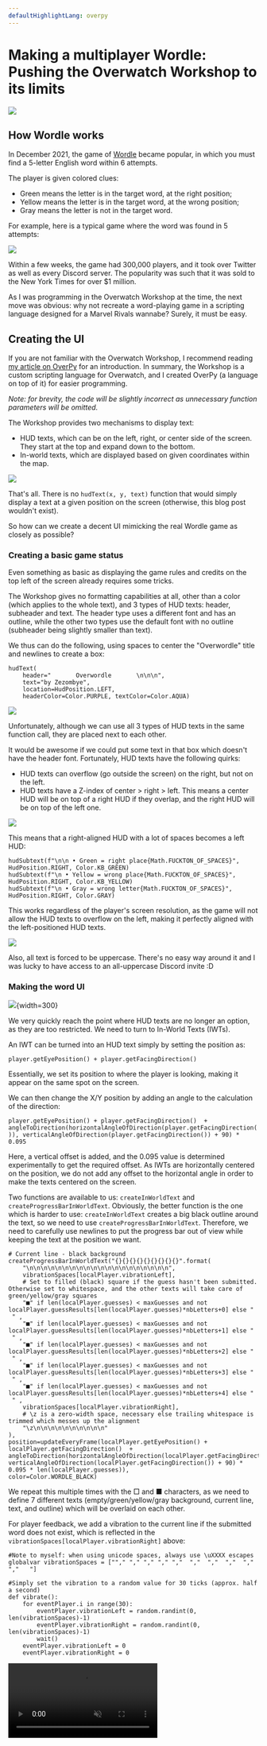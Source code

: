```yaml
---
defaultHighlightLang: overpy
---
```


# Making a multiplayer Wordle: Pushing the Overwatch Workshop to its limits

![](overwordle/hero.png)

## How Wordle works

In December 2021, the game of [Wordle](https://www.nytimes.com/games/wordle/index.html) became popular, in which you must find a 5-letter English word within 6 attempts.

The player is given colored clues:
- Green means the letter is in the target word, at the right position;
- Yellow means the letter is in the target word, at the wrong position;
- Gray means the letter is not in the target word.

For example, here is a typical game where the word was found in 5 attempts:

![](overwordle/wordle2.jpeg)

Within a few weeks, the game had 300,000 players, and it took over Twitter as well as every Discord server. The popularity was such that it was sold to the New York Times for over $1 million.

As I was programming in the Overwatch Workshop at the time, the next move was obvious: why not recreate a word-playing game in a scripting language designed for a Marvel Rivals wannabe? Surely, it must be easy.

## Creating the UI

If you are not familiar with the Overwatch Workshop, I recommend reading [my article on OverPy](https://zez.dev/overpy) for an introduction. In summary, the Workshop is a custom scripting language for Overwatch, and I created OverPy (a language on top of it) for easier programming.

*Note: for brevity, the code will be slightly incorrect as unnecessary function parameters will be omitted.*

The Workshop provides two mechanisms to display text:

- HUD texts, which can be on the left, right, or center side of the screen. They start at the top and expand down to the bottom.
- In-world texts, which are displayed based on given coordinates within the map.

![](overwordle/huds.png)

That's all. There is no `hudText(x, y, text)` function that would simply display a text at a given position on the screen (otherwise, this blog post wouldn't exist).

So how can we create a decent UI mimicking the real Wordle game as closely as possible?

### Creating a basic game status

Even something as basic as displaying the game rules and credits on the top left of the screen already requires some tricks.

The Workshop gives no formatting capabilities at all, other than a color (which applies to the whole text), and 3 types of HUD texts: header, subheader and text. The header type uses a different font and has an outline, while the other two types use the default font with no outline (subheader being slightly smaller than text).

We thus can do the following, using spaces to center the "Overwordle" title and newlines to create a box:

```
hudText(
    header="       Overwordle       \n\n\n",
    text="by Zezombye",
    location=HudPosition.LEFT,
    headerColor=Color.PURPLE, textColor=Color.AQUA)
```

![](overwordle/game_status_1.png)

Unfortunately, although we can use all 3 types of HUD texts in the same function call, they are placed next to each other.

It would be awesome if we could put some text in that box which doesn't have the header font. Fortunately, HUD texts have the following quirks:

- HUD texts can overflow (go outside the screen) on the right, but not on the left.
- HUD texts have a Z-index of center > right > left. This means a center HUD will be on top of a right HUD if they overlap, and the right HUD will be on top of the left one.

![](overwordle/zindex.png)

This means that a right-aligned HUD with a lot of spaces becomes a left HUD:

```
hudSubtext(f"\n\n • Green = right place{Math.FUCKTON_OF_SPACES}", HudPosition.RIGHT, Color.KB_GREEN)
hudSubtext(f"\n • Yellow = wrong place{Math.FUCKTON_OF_SPACES}", HudPosition.RIGHT, Color.KB_YELLOW)
hudSubtext(f"\n • Gray = wrong letter{Math.FUCKTON_OF_SPACES}", HudPosition.RIGHT, Color.GRAY)
```

This works regardless of the player's screen resolution, as the game will not allow the HUD texts to overflow on the left, making it perfectly aligned with the left-positioned HUD texts.

![](overwordle/game_status_2.png)

Also, all text is forced to be uppercase. There's no easy way around it and I was lucky to have access to an all-uppercase Discord invite :D

### Making the word UI

![](overwordle/word_ui.png){width=300}

We very quickly reach the point where HUD texts are no longer an option, as they are too restricted. We need to turn to In-World Texts (IWTs).

An IWT can be turned into an HUD text simply by setting the position as:

`player.getEyePosition() + player.getFacingDirection()`

Essentially, we set its position to where the player is looking, making it appear on the same spot on the screen.

We can then change the X/Y position by adding an angle to the calculation of the direction:

`player.getEyePosition() + player.getFacingDirection()  + angleToDirection(horizontalAngleOfDirection(player.getFacingDirection()), verticalAngleOfDirection(player.getFacingDirection()) + 90) * 0.095`

Here, a vertical offset is added, and the 0.095 value is determined experimentally to get the required offset. As IWTs are horizontally centered on the position, we do not add any offset to the horizontal angle in order to make the texts centered on the screen.

Two functions are available to us: `createInWorldText` and `createProgressBarInWorldText`. Obviously, the better function is the one which is harder to use: `createInWorldText` creates a big black outline around the text, so we need to use `createProgressBarInWorldText`. Therefore, we need to carefully use newlines to put the progress bar out of view while keeping the text at the position we want.

```
# Current line - black background
createProgressBarInWorldText("{}{}{}{}{}{}{}{}{}".format(
    "\n\n\n\n\n\n\n\n\n\n\n\n\n\n\n\n\n\n\n\n",
    vibrationSpaces[localPlayer.vibrationLeft],
    # Set to filled (black) square if the guess hasn't been submitted. Otherwise set to whitespace, and the other texts will take care of green/yellow/gray squares
    "■" if len(localPlayer.guesses) < maxGuesses and not localPlayer.guessResults[len(localPlayer.guesses)*nbLetters+0] else "    " ,
    "■" if len(localPlayer.guesses) < maxGuesses and not localPlayer.guessResults[len(localPlayer.guesses)*nbLetters+1] else "    " ,
    "■" if len(localPlayer.guesses) < maxGuesses and not localPlayer.guessResults[len(localPlayer.guesses)*nbLetters+2] else "    " ,
    "■" if len(localPlayer.guesses) < maxGuesses and not localPlayer.guessResults[len(localPlayer.guesses)*nbLetters+3] else "    " ,
    "■" if len(localPlayer.guesses) < maxGuesses and not localPlayer.guessResults[len(localPlayer.guesses)*nbLetters+4] else "    " ,
    vibrationSpaces[localPlayer.vibrationRight],
    # \z is a zero-width space, necessary else trailing whitespace is trimmed which messes up the alignment
    "\z\n\n\n\n\n\n\n\n\n\n"
),
position=updateEveryFrame(localPlayer.getEyePosition() + localPlayer.getFacingDirection()  + angleToDirection(horizontalAngleOfDirection(localPlayer.getFacingDirection()), verticalAngleOfDirection(localPlayer.getFacingDirection()) + 90) * 0.095 * len(localPlayer.guesses)),
color=Color.WORDLE_BLACK)
```

We repeat this multiple times with the □ and ■ characters, as we need to define 7 different texts (empty/green/yellow/gray background, current line, text, and outline) which will be overlaid on each other.

For player feedback, we add a vibration to the current line if the submitted word does not exist, which is reflected in the `vibrationSpaces[localPlayer.vibrationRight]` above:

```
#Note to myself: when using unicode spaces, always use \uXXXX escapes
globalvar vibrationSpaces = [""," "," "," "," ","  ","  ","  ","  ","   ","   "]

#Simply set the vibration to a random value for 30 ticks (approx. half a second)
def vibrate():
    for eventPlayer.i in range(30):
        eventPlayer.vibrationLeft = random.randint(0, len(vibrationSpaces)-1)
        eventPlayer.vibrationRight = random.randint(0, len(vibrationSpaces)-1)
        wait()
    eventPlayer.vibrationLeft = 0
    eventPlayer.vibrationRight = 0
```

<video src="./overwordle/vibration.mp4" controls loop autoplay muted />

### The in-game keyboard

To get the player's input, it is simple: we just have to use the `getPlayerKey()` function. If it existed, of course.

Fortunately, we can display a keyboard using the same IWT tricks we used for the word UI:

![](overwordle/keyboard.png){width=400}

Just like in the real Wordle, letters are colored green/yellow/gray based on the submitted guesses. Special Unicode characters and spaces are used to get the outlines for the "Enter" and "Backspace" buttons, as well as for the "Enter" text which is split in three texts: we have to use fullwidth letters to get lowercase letters, and perfectly space them to have decent kerning.

The code is pretty simple. For example, here's the function to display the letter selector for the third row of the keyboard:

```
createInWorldText(localPlayer if localPlayer.hasKeyboardOpened else null, {
    #Pretty staircase
    null: "",
    21: "    [＿]　 　 　 　 　 　 　 　 　 ",
    22: "     　[＿]　 　 　 　 　 　 　 　 ",
    23: "     　 　[＿]　 　 　 　 　 　 　 ",
    24: "     　 　 　[＿]　 　 　 　 　 　 ",
    25: "     　 　 　 　[＿]　 　 　 　 　 ",
    26: "     　 　 　 　 　[＿]　 　 　 　 ",
    27: "     　 　 　 　 　 　[＿]　 　 　 ",
}[null if not isValueBetween(CURSOR_Y_LOCAL, KEYBOARD_TOP_LEFT_Y+VERTICAL_KEY_DISTANCE*2, KEYBOARD_TOP_LEFT_Y+KEY_SIDE_LENGTH+VERTICAL_KEY_DISTANCE*2) or localPlayer.kbLayout == KbLayout.AZERTY and (floor((CURSOR_X_LOCAL-(KEYBOARD_TOP_LEFT_X+KEYBOARD_INDENT*2))/HORIZONTAL_KEY_DISTANCE)) + KB_KEY_ROW_3 == 27 else (floor((CURSOR_X_LOCAL-(KEYBOARD_TOP_LEFT_X+KEYBOARD_INDENT*2))/HORIZONTAL_KEY_DISTANCE)) + KB_KEY_ROW_3]
, updateEveryFrame(localPlayer.getEyePosition() + (100 * (-0.14 * (crossProduct(localPlayer.getFacingDirection(), angleToDirection(horizontalAngleOfDirection(localPlayer.getFacingDirection()), verticalAngleOfDirection(localPlayer.getFacingDirection()) - 90))) + ((0.2 + -1.7) * (angleToDirection(horizontalAngleOfDirection(localPlayer.getFacingDirection()), verticalAngleOfDirection(localPlayer.getFacingDirection()) - 90))) + 3 * localPlayer.getFacingDirection()))), 4, Clip.NONE, WorldTextReeval.VISIBILITY_POSITION_AND_STRING, Color.KB_SELECTION, SpecVisibility.DEFAULT)
```

And to get the selected keys (keycodes have to be defined: there are a max of 10 keys per row, so 1-10 is first row, 11-20 second row, 21-30 third row, 31 is Enter, 32 is Backspace)

```
macro getKeyboardSelectedKey():
    updateEveryFrame((
        [1,2,3,4,5,6,7,8,9,10][(floor((CURSOR_X-KEYBOARD_TOP_LEFT_X)/HORIZONTAL_KEY_DISTANCE))] if KEYBOARD_TOP_LEFT_Y <= CURSOR_Y and CURSOR_Y <= KEYBOARD_TOP_LEFT_Y+KEY_SIDE_LENGTH and (CURSOR_X-KEYBOARD_TOP_LEFT_X)%HORIZONTAL_KEY_DISTANCE <= HORIZONTAL_KEY_DISTANCE else
        [11,12,13,14,15,16,17,18,19,20][(floor((CURSOR_X-KEYBOARD_TOP_LEFT_X-KEYBOARD_INDENT)/HORIZONTAL_KEY_DISTANCE))] if KEYBOARD_TOP_LEFT_Y+VERTICAL_KEY_DISTANCE <= CURSOR_Y and CURSOR_Y <= KEYBOARD_TOP_LEFT_Y+VERTICAL_KEY_DISTANCE+KEY_SIDE_LENGTH and (CURSOR_X-KEYBOARD_TOP_LEFT_X-KEYBOARD_INDENT)%HORIZONTAL_KEY_DISTANCE <= HORIZONTAL_KEY_DISTANCE
        else [21,22,23,24,25,26,27][(floor((CURSOR_X-KEYBOARD_TOP_LEFT_X-KEYBOARD_INDENT*2)/HORIZONTAL_KEY_DISTANCE))] if KEYBOARD_TOP_LEFT_Y+VERTICAL_KEY_DISTANCE*2 <= CURSOR_Y and CURSOR_Y <= KEYBOARD_TOP_LEFT_Y+VERTICAL_KEY_DISTANCE*2+KEY_SIDE_LENGTH and (CURSOR_X-KEYBOARD_TOP_LEFT_X-KEYBOARD_INDENT*2)%HORIZONTAL_KEY_DISTANCE <= HORIZONTAL_KEY_DISTANCE
        else 31 if CURSOR_X >= ENTER_TOP_LEFT_X and CURSOR_Y >= ENTER_TOP_LEFT_Y and CURSOR_X <= ENTER_BOTTOM_RIGHT_X and CURSOR_Y <= ENTER_BOTTOM_RIGHT_Y
        else 32 if CURSOR_X >= BACKSPACE_TOP_LEFT_X and CURSOR_Y >= BACKSPACE_TOP_LEFT_Y and CURSOR_X <= BACKSPACE_BOTTOM_RIGHT_X and CURSOR_Y <= BACKSPACE_BOTTOM_RIGHT_Y else null
    ) or [""])
```

To create the cursor, we have to create a text with an arrow, then set the position based on the player's facing direction (using `eventPlayer.setAimSpeed(10)` to reduce the in-game movement as much as we can). This unfortunately means the player's view will move with the cursor, but that is the best we can do (we cannot set aim speed lower than 10, and locking it completely means we would not be able to detect movement).

<video src="./overwordle/keyboard.mp4" autoplay controls loop muted/>

However, there is a problem with boundaries. We can define four `BORDER_TOP_LEFT/RIGHT_X/Y`{txt} variables to determine a boundary box, but:

- If we have a function which constantly checks if the cursor is out of bounds and snaps it to the edge, then there will be a noticeable lag between when the cursor goes out of bounds and when it is snapped back in bounds (as the check is done on the server side).
- If we clamp the cursor during display, then the cursor will get "stuck": if the user moves the cursor out of bounds to the left by 20 units, it has to be moved to the right by another 20 units before it becomes usable again.

The solution is to use the `chase` function, normally intended for displaying timers and projectiles (by adding a value until it reaches a specified target), as it also runs on the client side. We chase the player's X offset to be itself, but in bounds:

`chase(eventPlayer.additionalXOffset, destination=eventPlayer.additionalXOffset + max(0, CURSOR_X - BORDER_BOTTOM_RIGHT_X) - max(0, BORDER_TOP_LEFT_X - CURSOR_X), rate=9999)`

Then, in the cursor X/Y calculations, we simply include that offset. Overwatch does some networking magic to ensure that the results of the `chase` calculation (done both on client and server side) always eventually stay synchronized no matter the player's ping, so there is no risk of the player clicking on the wrong letter due to high ping.

The last problem we have to solve is the keyboard layout.

We will only consider the 3 main layouts: QWERTY, QWERTZ (German) and AZERTY (French). For this, we have to transfer data from the client to the server.

The client has access to the `inputBindingString(button)` function which gives a string representing the key assigned to a given button (such as primary fire or ultimate). Additionally, by casting a map to a string on the client side, we can determine the player's language: `"{}".format(Map.PRACTICE_RANGE)` will be `"Practice Range"` if in English, `"Champ de tir"` if in French, or `"Trainingsbereich"` if in German.

To give the server access to this data (without any user interaction), we need to use a function which is calculated client-side but creates side effects visible from the server. The easiest function to use is `Player.startFacing()`: it has to be calculated client-side (as otherwise it would lag a lot, such as if the player is forced to face an enemy), and it modifies the player's facing direction which we can check server-side.

Thus, we get the player's keyboard layout with the following code:

```
eventPlayer.startFacing(
    # In addition to the language check, we also do a button check.
    # The AZERTY layout uses ZQSD instead of WASD.
    # This means if a key is bound to A/W, we can assume the player is using AZERTY.
    # Set the angle to 30 degrees if the player is using AZERTY, 60 degrees if QWERTZ, and 90 degrees if QWERTY (default).
    angleToDirection(30, 0) if any([button == "A" or button == "W" for button in [
        inputBindingString(Button.ABILITY_1),
        inputBindingString(Button.ABILITY_2),
        inputBindingString(Button.CROUCH),
        inputBindingString(Button.INTERACT),
        inputBindingString(Button.JUMP),
        inputBindingString(Button.MELEE),
        inputBindingString(Button.PRIMARY_FIRE),
        inputBindingString(Button.RELOAD),
        inputBindingString(Button.SECONDARY_FIRE),
        inputBindingString(Button.ULTIMATE),
    ]]) or "{}".format(Map.PRACTICE_RANGE) == "Champ de tir"
    else angleToDirection(60, 0) if "{}".format(Map.PRACTICE_RANGE) == "Trainingsbereich"
    else angleToDirection(90, 0), 999999, Relativity.TO_WORLD, FacingReeval.DIRECTION_AND_TURN_RATE)

# Wait until the startFacing action applies and the player's angle has been set to one of the three values.
# Because of precision errors, we round to the hundredth.
waitUntil(round(eventPlayer.getHorizontalFacingAngle()*100)/100 in [30, 60, 90], 15)

if round(eventPlayer.getHorizontalFacingAngle()*100)/100 == 30:
    eventPlayer.kbLayout = KbLayout.AZERTY
elif round(eventPlayer.getHorizontalFacingAngle()*100)/100 == 60:
    eventPlayer.kbLayout = KbLayout.QWERTZ
else:
    eventPlayer.kbLayout = KbLayout.QWERTY
```

The last UI changes are simply to add each player's current guesses above their head, as well as some sound effects and a basic scoreboard:

<video src="./overwordle/win.mp4" autoplay controls loop muted/>

## The 12,966 word long list

Wordle's algorithm is pretty simple:

- Select a word at random from a list of 2,315 curated 5-letter words. Fortunately, [Josh Wardle and his wife already did the hard work for us](https://en.wikipedia.org/wiki/Wordle#Early_development), and we can just yoink the list from the official game.
- When submitting a guess, check if the guess is found in the list of 12,966 5-letter words that exist in English.
- If hard mode is enabled, also check if all hints are used (yellow letters must be reused, green letters must be reused and in the right place). I decided to enable hard mode by default, as otherwise the gamemode would be too easy.
- As the version I'm making is multiplayer, start each round with the previous round's word. This prevents players from just spamming the best starting words like "slate".

The lists are in plaintext in the game's source code, so no difficulty here. The Overwatch Workshop supports arrays, so we can simply have `possibleTargetWords = ["cigar", "rebut", …, "rural", "shave"]` and the same for `validWords`:

![](overwordle/settings_too_large.png){width=500}

…oh.

To prevent abuse and oversized gamemodes, the Workshop has a code size limit of 32,768 elements: one element being approximately one value or one function call.

Each string is actually `Custom String("string", null, null, null)` to provide up to 3 formatters, making it 5 elements. 12966 x 5 is 64830, almost double the limit.

Fortunately, this is trivially solved using "string compression": exploiting the fact that a string can have up to 128 characters while still taking 5 elements. 128/5 is 25.6, so we can encode 25 5-letter words in one string (by concatenating them). That gives 519 strings total, which take 2595 elements; well under the limit.

However, we then run into another issue: fast checking. The Workshop is very slow when it comes to basic operations, and we cannot run the risk of making too many calculations at the same time and crashing the server. But we have to check very quickly whether a guess is a valid word, especially since rounds have a limit of 3 minutes.

An additional limit is that arrays have a size limit of 1000 per dimension (meaning you can still have a 2d or 3d array with more than 1000 elements total, as long as they are spread across dimensions). And each string has a limit of 511 bytes when concatenated with other strings.

With these limits in mind, we need to design the fastest algorithm we can. The "time complexity" of an algorithm is determined in Big O notation:

![](overwordle/time_complexity.png){width=500}

$O(n)$ means the time grows linearly with the number of items ($t = n$); $O(n^2)$ means the time grows quadratically ($t = n^2$); etc.

The simplest algorithm would be to iterate through the list of valid words, and for each word, check if it is equal to the guess (in which case the word is valid). But that is not an acceptable solution: that would run in $O(n)$ time (doubling the amount of valid words means the time doubles), with up to 12966 comparisons to make.

A very efficient algorithm would be binary search, running in $O(log\ n)$. It is much like you would find a word in a dictionary:

1. Assume the list is sorted.
2. Find the halfway point of the list.
3. Compare the guess to the word at the halfway point.
4. If the word is lower than the guess (in alphabetical order), set the list to be the first half of the list, then repeat.
5. If the word is higher than the guess, set the list to be the second half, then repeat.
6. If the word is equal to the guess, the guess is a valid word.
7. Otherwise, if the list is of length 0, the guess could not be found and so it is invalid.

With this algorithm, there would be a maximum of $log_2(12966) = 13.66 \approx 14$ comparisons to make, which is much better than 12966. However:

- The strings need to be decompressed and put separately in a 2d array, which can take time and possibly overload the server.
- It increases the load on players who connect, as they need to download all variables (including our word list).

There is an even faster algorithm than this. 26<sup>2</sup> is 676, which is under the 1000 limit. Therefore:

1. Make an array of length 676, having either strings or `null` as values.
2. Map each index to a 2-letter pair, so `AA`{txt} is index 0, `AB`{txt} index 1, and `ZZ`{txt} index 675.
3. The value of each index is either `null` (if no valid word exists starting with the two letters), or a string which is the concatenation of the last 3 letters of each word starting with the first 2 letters of the index.

For example, the words starting with "DW" are `["dwaal", "dwale", "dwalm", "dwams", "dwang", "dwarf", "dwaum", "dweeb", "dwell", "dwelt", "dwile", "dwine"]`, so `validWords[3*26+22]` (indexes start at 0, so D is 3 and W is 22) will be `["aalalealmamsangarfaumeebelleltileine"]`. Quite the mouthful, but it is a very efficient compression method. Note that it has to be an array of strings, as due to the 511 byte limit there can be multiple strings.

![](overwordle/validwords.png)

We can then check if any of the strings in `validWords[guess.charAt(0)*26+guess.charAt(1)]` contains the last 3 letters of the guess. But before that, we have to do a few last modifications:

- There is no delimiter between words, meaning submitting "dwlal" would be considered valid as "lal" is in the compressed string. Adding a delimiter would increase the size of the string, which is unwanted. The better solution is to use a different character set for the 3rd char, making the string `"AalAleAlmAmsAngArfAumEebEllEltIleIne"`
- The Workshop applies a client-side censor on strings in the source code, replacing censored words with the `*` character. In our case, if the compression happened to make a censored word, this would break the gamemode in a very hard to debug way. We thus map all lowercase letters to symbols (uppercase letters can't make censored words as they aren't consecutive).

![](overwordle/validwords2.png)

This ends up being an $O(1)$ algorithm (constant time), consisting only of an array index followed by a `strContains()` operation. Although `strContains()` is $O(n)$, the underlying implementation is so fast (as it is a built-in function) that it would dwarf our attempt at making binary search in the Workshop.

We cannot make this more efficient. Or can we?

Although this is the best implementation I've thought of for `validWords`, we can still improve `possibleTargetWords`. That list is better to work with: it only contains 2325 words (after adding a few Overwatch-related words such as Genji and Hanzo), and we only have to randomly select a word in it.

The fewer strings we have, the better for loading the gamemode (whether it is importing it to play, or joining an existing lobby), and string length does matter in this case (shorter strings mean less data transmitted). It is theorized that strings are so slow not because of their raw size (it only adds up to approximately 100kb), but because the client runs thousands of regexes upon parsing them (to censor words).

Therefore, for this list, it is actually better to encode each word as a number.

Thanks to some fortunate coincidence, it is possible to do so: 26<sup>5</sup> is 11,881,376 and the maximum integer being able to be represented accurately by a 32-bit float (used by the Workshop) is 2<sup>24</sup> = 16,777,216. And it fits in the gamemode: each number is 2 elements, making the whole list be 4650 elements.

That means we can encode each word in base 26 and be just under the limit, over which it would be impossible to represent the whole word accurately in a single number.

We actually have to divide the resulting number by two, as the Workshop implements a limit of 10 million for numbers; but thanks to how floating-point numbers work, it does not affect the precision.

`globalvar possibleTargetWords = [[8819.0, 9024.0, 9037.0, 9190.0, 9317.5, 11344.5, …, 5718258.0, 5747911.0, 5753695.0, 5839631.5]]`

Thus, by making sure the word list is divisible by 3 and separating all words into a 3x775 array (to ensure even distribution and respect the 1000 array dimension limit), we can simply select a random target word with:

```
alphabet = "abcdefghijklmnopqrstuvwxyz"
wordToGuessNumber = possibleTargetWords[random.randint(0, 2)][random.randint(0, 774)]
wordToGuess = "{}{}{}{}{}".format(
    alphabet.charAt(floor(wordToGuessNumber%((26**5)/2)/((26**4)/2))),
    alphabet.charAt(floor(wordToGuessNumber%((26**4)/2)/((26**3)/2))),
    alphabet.charAt(floor(wordToGuessNumber%((26**3)/2)/((26**2)/2))),
    alphabet.charAt(floor(wordToGuessNumber%((26**2)/2)/((26**1)/2))),
    alphabet.charAt(floor(wordToGuessNumber%((26**1)/2)/((26**0)/2)))
)
```

And that is how, in spite of the UI limitations, the 32768 element limit, the 1000 array limit, the 511 byte limit, and the impossibility of getting a player's keyboard input, I managed to nevertheless implement multiplayer Wordle in a team-based shooter game :)

<video src="./overwordle/win2.mp4" autoplay loop muted controls/>

You can [check the source code here](https://github.com/Zezombye/overwordle), and [discuss this post on Reddit](https://www.reddit.com/r/programming/comments/1l7232e/making_a_multiplayer_wordle_pushing_the_overwatch/).
